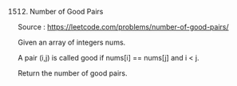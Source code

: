 1512. Number of Good Pairs

Source : https://leetcode.com/problems/number-of-good-pairs/

Given an array of integers nums.

A pair (i,j) is called good if nums[i] == nums[j] and i < j.

Return the number of good pairs.